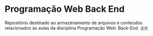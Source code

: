 # Programação Web Back End
Repositório destinado ao armazenamento de arquivos e conteúdos relacionados às aulas da disciplina Programação Web: Back-End. 🇧🇷  
